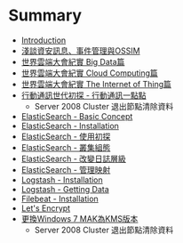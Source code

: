 # Summary

* [Introduction](README.md)
* [淺談資安訊息、事件管理與OSSIM](chapter1.md)
* [世界雲端大會紀實 Big Data篇](cloudcon2014-bigdata.md)
* [世界雲端大會紀實 Cloud Computing篇](cloudcon2014-cloud.md)
* [世界雲端大會紀實 The Internet of Thing篇](cloudcon2014-iot.md)
* [行動通訊世代初探 - 行動通訊一點點](xing_dong_tong_xun_shi_dai_chu_tan_-_xing_dong_tong_xun_yi_dian_dian.md)
   * Server 2008 Cluster 退出節點清除資料
* [ElasticSearch - Basic Concept](elasticsearch-01.md)
* [ElasticSearch - Installation](elasticsearch-02.md)
* [ElasticSearch - 使用初探](elasticsearch-03.md)
* [ElasticSearch - 叢集組態](elasticsearch-04.md)
* [ElasticSearch - 改變日誌層級](elasticsearch-05.md)
* [ElasticSearch - 管理映射](elasticsearch-06.md)
* [Logstash - Installation](logstash-01.md)
* [Logstash - Getting Data](logstash-02.md)
* [Filebeat - Installation](filebeat-01.md)
* [Let's Encrypt](lets_encrypt.md)
* [更換Windows 7 MAK為KMS版本](note_001-change_windows_7_mak_to_kms.md)
   * Server 2008 Cluster 退出節點清除資料

